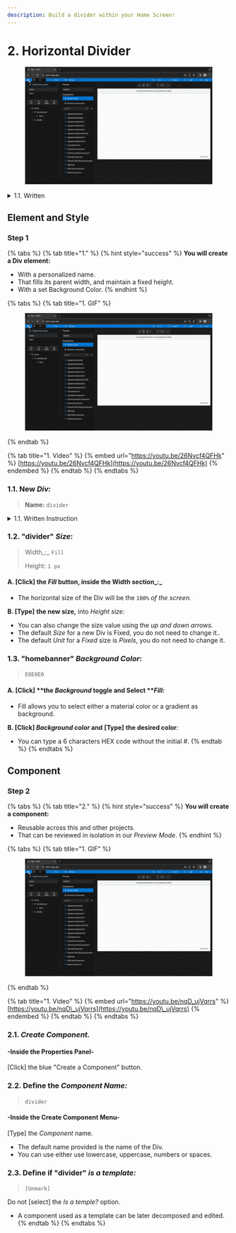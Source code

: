 ```yaml
---
description: Build a divider within your Home Screen!
---
```


# 2. Horizontal Divider

<figure><img src="../../../.gitbook/assets/Divider_2-min (1).gif" alt=""><figcaption></figcaption></figure>



<details>

<summary>1.1. Written </summary>



</details>

## Element and Style

### Step 1

{% tabs %}
{% tab title="1." %}
{% hint style="success" %}
**You will create a Div element:**

* With a personalized name.
* That fills its parent width, and maintain a fixed height.
* With a set Background Color.
{% endhint %}

{% tabs %}
{% tab title="1. GIF" %}
<figure><img src="../../../.gitbook/assets/Divider_1-min (1).gif" alt=""><figcaption></figcaption></figure>
{% endtab %}

{% tab title="1. Video" %}
{% embed url="https://youtu.be/26Nvcf4QFHk" %}
[https://youtu.be/26Nvcf4QFHk](https://youtu.be/26Nvcf4QFHk)
{% endembed %}
{% endtab %}
{% endtabs %}



### **1.1.** New _Div:_

> **Name:** `divider`

<details>

<summary>1.1. Written Instruction</summary>

#### -Inside the _**Element Tree**_-

#### **A. \[Click]** **the **_**Div Icon**_**:**

* The Icon will turn blue, and your pointer will change.

#### **B. Drag your pointer and click "Home":**

* The new element will appear as a child of the Screen.

<!---->

* The Div will be created with the default name "Layer #"

#### -Inside the **Properties Panel**-

#### **C. \[Click] the current name of the Div and type the new one**:

* The new name should be lowercase, without any spaces or special characters.

<!---->

* The new name will be updated in the _Element Tree_ after you have \[click] away.



</details>

### **1.2.** "divider" _Size_:

> Width_:_ `Fill`
>
> Height: `1 px`

#### **A. \[Click]** **the **_**Fill**_** button,** inside the Width section_:_

* The horizontal size of the Div will be the `100%` _of the screen._

**B. \[Type]** **the new size,** into _Height size:_

* You can also change the size value using the _up and down arrows._
* The default _Size_ for a new Div is Fixed, you do not need to change it..
* The default _Unit_ for a _Fixed_ size is _Pixels_, you do not need to change it.



### 1.3. "homebanner" _Background Color_:

> `E0E0E0`

#### **A. \[Click]** **the **_**Background**_** toggle and Select **_**Fill**:_

* Fill allows you to select either a material color or a gradient as background.

**B. \[Click] **_**Background color**_** and** **\[Type]** **the desired color**_:_

* You can type a 6 characters HEX code without the initial #.&#x20;
{% endtab %}
{% endtabs %}



## Component

### Step 2

{% tabs %}
{% tab title="2." %}
{% hint style="success" %}
**You will create a component:**

* Reusable across this and other projects.
* That can be reviewed in isolation in our _Preview Mode_.
{% endhint %}

{% tabs %}
{% tab title="1. GIF" %}
<figure><img src="../../../.gitbook/assets/Divider_2-min (1).gif" alt=""><figcaption></figcaption></figure>
{% endtab %}

{% tab title="1. Video" %}
{% embed url="https://youtu.be/nqD_ujVqrrs" %}
[https://youtu.be/nqD\_ujVqrrs](https://youtu.be/nqD\_ujVqrrs)
{% endembed %}
{% endtab %}
{% endtabs %}



### **2.1.** _Create Component._

#### -Inside the **Properties Panel**-

\[Click] the blue "Create a Component" button.&#x20;



### **2.2.** Define the _Component Name:_

> `divider`

#### -Inside the Create Component **Menu**-

\[Type] the _Component_ name.

* The default name provided is the name of the Div.
* You can use either use lowercase, uppercase, numbers or spaces.



### **2.3.** Define if "divider" _is a template:_

> `[Unmark]`

Do not \[select] the _Is a temple?_ option.

* A component used as a template can be later decomposed and edited.
{% endtab %}
{% endtabs %}

